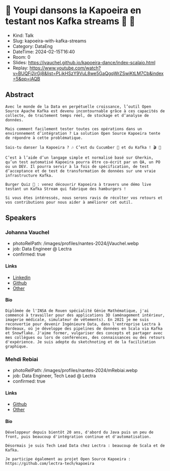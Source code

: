 # 🌴 Youpi dansons la Kapoeira en testant nos Kafka streams 🕺 💃

- Kind: Talk
- Slug: kapoeira-with-kafka-streams
- Category: DataEng
- DateTime: 2024-02-15T16:40
- Room: 0
- Slides: https://jvauchel.github.io/kapoeira-dance/index-scalaio.html
- Replay: https://www.youtube.com/watch?v=BUQFj2jrGj8&list=PLjkHSzY9VuL8we5GaQgqWrZSwiKtLM7Cb&index=5&pp=iAQB

## Abstract

```
Avec le monde de la Data en perpétuelle croissance, l’outil Open Source Apache Kafka est devenu incontournable grâce à ces capacités de collecte, de traitement temps réel, de stockage et d’analyse de données.

Mais comment facilement tester toutes ces opérations dans un environnement d’intégration ? La solution Open Source Kapoeira tente de répondre à cette problématique.

Sais-tu danser la Kapoeira ? 🎶 C’est du Cucumber 🥒 et du Kafka ! 🎬 🎺

C’est à l’aide d’un langage simple et normalisé basé sur Gherkin, qu’un test automatisé Kapoeira pourra être co-écrit par un QA, un PO ou un DEV. Il pourra servir à la fois de spécification, de test d’acceptance et de test de transformation de données sur une vraie infrastructure Kafka.

Burger Quiz 🍔 : venez découvrir Kapoeira à travers une démo live testant un Kafka Stream qui fabrique des hamburgers !

Si vous êtes intéressés, nous serons ravis de récolter vos retours et vos contributions pour nous aider à améliorer cet outil.
```

## Speakers

### Johanna Vauchel

- photoRelPath: /images/profiles/nantes-2024/jVauchel.webp
- job: Data Engineer @ Lectra
- confirmed: true

#### Links

- [Linkedin](https://www.linkedin.com/in/johanna-vauchel-05576a78)
- [Github](https://github.com/jvauchel)
- [Other](https://jvauchel.github.io)

#### Bio

```
Diplômée de l'INSA de Rouen spécialité Génie Mathématique, j'ai commencé à travailler pour des applications 3D (aménagement intérieur, imagerie médicale, simulateur de vêtements). En 2021 je me suis reconvertie pour devenir Ingénieure Data, dans l'entreprise Lectra à Bordeaux, où je développe des pipelines de données en Scala via Kafka et Snowflake. J'aime former, vulgariser des concepts et partager avec mes collègues ou lors de conférences, des connaissances ou des retours d'expérience. Je suis adepte du sketchnoting et de la facilitation graphique.
```

### Mehdi Rebiai

- photoRelPath: /images/profiles/nantes-2024/mRebiai.webp
- job: Data Engineer, Tech Lead @ Lectra
- confirmed: true

#### Links

- [Github](https://github.com/mrebiai)
- [Other](https://mrebiai.github.io)

#### Bio

```
Développeur depuis bientôt 20 ans, d'abord du Java puis un peu de front, puis beaucoup d'intégration continue et d'automatisation.

Désormais je suis Tech Lead Data chez Lectra : beaucoup de Scala et de Kafka.

Je participe également au projet Open Source Kapoeira : https://github.com/lectra-tech/kapoeira
```
